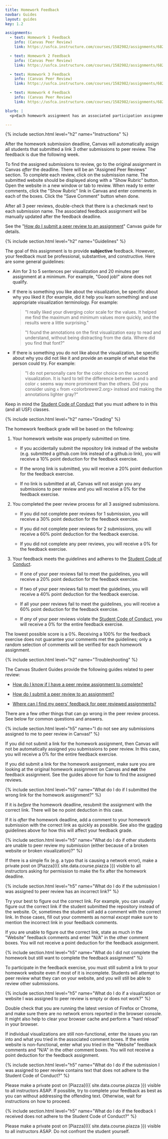 ```yaml
---
title: Homework Feedback
navbar: Guides
layout: guides
key: 1.2

assignments:
  - text: Homework 1 Feedback
    info: (Canvas Peer Review)
    link: https://usfca.instructure.com/courses/1582982/assignments/6821976

  - text: Homework 2 Feedback
    info: (Canvas Peer Review)
    link: https://usfca.instructure.com/courses/1582982/assignments/6821979

  - text: Homework 3 Feedback
    info: (Canvas Peer Review)
    link: https://usfca.instructure.com/courses/1582982/assignments/6821978

  - text: Homework 4 Feedback
    info: (Canvas Peer Review)
    link: https://usfca.instructure.com/courses/1582982/assignments/6821977

blurb: |
  <p>Each homework assignment has an associated participation assignment to provide peer feedback on the visualizations. Whereas the homework grading is as objective as possible, the homework feedback will be purposely subjective. It is important to understand how other people perceive your visualizations.</p>

---
```


{% include section.html level="h2" name="Instructions" %}

After the homework submission deadline, Canvas will automatically assign all students that submitted a link 3 other submissions to peer review. The feedback is due the following week.

To find the assigned submissions to review, go to the original assignment in Canvas *after* the deadline. There will be an "Assigned Peer Reviews" section. To complete each review, click on the submission name. The submitted website should be displayed along with a "Show Rubric" button. Open the website in a new window or tab to review. When ready to enter comments, click the "Show Rubric" link in Canvas and enter comments in each of the boxes. Click the "Save Comment" button when done.

After all 3 peer reviews, double-check that there is a checkmark next to each submission name. The associated feedback assignment will be manually updated after the feedback deadline.

See the "[How do I submit a peer review to an assignment](https://guides.instructure.com/m/4212/l/54363-how-do-i-submit-a-peer-review-to-an-assignment)" Canvas guide for details.


{% include section.html level="h2" name="Guidelines" %}

The goal of this assignment is to provide **subjective** feedback. However, your feedback must be professional, substantive, and constructive. Here are some general guidelines:

  - Aim for 3 to 5 sentences per visualization and 20 minutes per assignment at a minimum. For example, "Good job!" alone does not qualify.

  - If there is something you like about the visualization, be specific about why you liked it (for example, did it help you learn something) and use appropriate visualization terminology. For example:

      > "I really liked your diverging color scale for the values. It helped me find the maximum and minimum values more quickly, and the results were a little surprising."

      > "I found the annotations on the first visualization easy to read and understand, without being distracting from the data. Where did you find that font?"

  - If there is something you do not like about the visualization, be specific about why you did not like it and provide an example of what else the person could try. For example:

      > "I do not personally care for the color choice on the second visualization. It is hard to tell the difference between `a` and `b` and color `c` seems way more prominent than the others. Did you consider using `x` from <colorbrewer2.org> instead and making the annotations lighter gray?"

Keep in mind the [Student Code of Conduct](/syllabus.html#behavioral-expectations) that you must adhere to in this (and all USF) classes.

{% include section.html level="h2" name="Grading" %}

The homework feedback grade will be based on the following:

  1. Your homework website was properly submitted on time.

      - If you accidentally submit the repository link instead of the website (e.g. submitted a github.com link instead of a github.io link), you will receive a 10% point deduction for the feedback exercise.

      - If the wrong link is submitted, you will receive a 20% point deduction for the feedback exercise.

      - If no link is submitted at all, Canvas will not assign you any submissions to peer review and <span class="has-text-danger">you will receive a 0%</span> for the feedback exercise.

  2. You completed the peer review process for all 3 assigned submissions.

      - If you did not complete peer reviews for 1 submission, you will receive a 30% point deduction for the feedback exercise.

      - If you did not complete peer reviews for 2 submissions, you will receive a 60% point deduction for the feedback exercise.

      - If you did not complete any peer reviews, <span class="has-text-danger">you will receive a 0%</span> for the feedback exercise.

  3. Your feedback meets the guidelines and adheres to the [Student Code of Conduct](/syllabus.html#behavioral-expectations).

      - If one of your peer reviews fail to meet the guidelines, you will receive a 20% point deduction for the feedback exercise.

      - If two of your peer reviews fail to meet the guidelines, you will receive a 40% point deduction for the feedback exercise.

      - If all your peer reviews fail to meet the guidelines, you will receive a 60% point deduction for the feedback exercise.

      - If *any* of your peer reviews violate the [Student Code of Conduct](/syllabus.html#behavioral-expectations), <span class="has-text-danger">you will receive a 0%</span> for the entire feedback exercise.


The lowest possible score is a 0%. Receiving a 100% for the feedback exercise does not guarantee your comments met the guidelines; only a random selection of comments will be verified for each homework assignment.

{% include section.html level="h2" name="Troubleshooting" %}

The Canvas Student Guides provide the following guides related to peer review:

  - [How do I know if I have a peer review assignment to complete?](https://guides.instructure.com/m/4212/l/103951-how-do-i-know-if-i-have-a-peer-review-assignment-to-complete)

  - [How do I submit a peer review to an assignment?](https://guides.instructure.com/m/4212/l/54363-how-do-i-submit-a-peer-review-to-an-assignment)

  - [Where can I find my peers' feedback for peer reviewed assignments?](https://guides.instructure.com/m/4212/l/103952-where-can-i-find-my-peers-feedback-for-peer-reviewed-assignments)

There are a few other things that can go wrong in the peer review process. See below for common questions and answers.

{% include section.html level="h5" name="I do not see any submissions assigned to me to peer review in Canvas!" %}

If you did not submit a link for the homework assignment, then Canvas will not be automatically assigned you submissions to peer review. In this case, <span class="has-text-danger">you will receive a 0%</span> for the entire feedback exercise.

If you did submit a link for the homework assignment, make sure you are looking at the original homework assignment on Canvas and **not** the feedback assignment. See the guides above for how to find the assigned reviews.

{% include section.html level="h5" name="What do I do if I submitted the wrong link for the homework assignment?" %}

If it is *befpre* the homework deadline, resubmit the assignment with the correct link. There will be no point deduction in this case.

If it is *after* the homework deadline, add a comment to your homework submission with the correct link as quickly as possible. See also the [grading](#grading) guidelines above for how this will affect your feedback grade.

{% include section.html level="h5" name="What do I do if other students are unable to peer review my submission (either because of a broken website or broken visualization)?" %}

If there is a simple fix (e.g. a typo that is causing a network error), make a private post on [Piazza]({{ site.data.course.piazza  }}) visible to all instructors asking for permission to make the fix after the homework deadline.

{% include section.html level="h5" name="What do I do if the submission I was assigned to peer review has an incorrect link?" %}

Try your best to figure out the correct link. For example, you can usually figure out the correct link if the student submitted the repository instead of the website. Or, sometimes the student will add a comment with the correct link. In those cases, fill out your comments as normal <em>except</em> make sure to mention the incorrect link in your feedback comments.

If you are unable to figure out the correct link, state as much in the "Website" feedback comments and enter "N/A" in the other comment boxes. You will not receive a point deduction for the feedback assignment.

{% include section.html level="h5" name="What do I did not complete the homework but still want to complete the feedback assignment" %}

To participate in the feedback exercise, you must still submit a link to your homework website even if most of it is incomplete. Students will attempt to peer review what they can on your website, and you will still be able to review other submissions.

{% include section.html level="h5" name="What do I do if a visualization or website I was assigned to peer review is empty or does not work?" %}

Double check that you are running the latest version of Firefox or Chrome, and make sure there are no network errors reported in the browser console. It might also help to clear your browser cache and perform a "hard reload" in your browser.

If individual visualizations are still non-functional, enter the issues you ran into and what you tried in the associated comment boxes. If the entire website is non-functional, enter what you tried in the "Website" feedback comments and "N/A" in the other comment boxes. You will not receive a point deduction for the feedback assignment.

{% include section.html level="h5" name="What do I do if the submission I was assigned to peer review contains text that does not adhere to the Student Code of Conduct?" %}

Please make a private post on [Piazza]({{ site.data.course.piazza  }}) visible to all instructors ASAP. If possible, try to complete your feedback as best as you can without addressing the offending text. Otherwise, wait for instructions on how to proceed.

{% include section.html level="h5" name="What do I do if the feedback I received does not adhere to the Student Code of Conduct?" %}

Please make a private post on [Piazza]({{ site.data.course.piazza  }}) visible to all instructors ASAP. Do not confront the student yourself.
